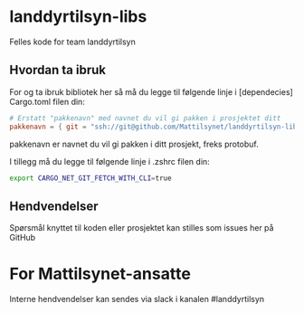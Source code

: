 # landdyrtilsyn-libs
Felles kode for team landdyrtilsyn


## Hvordan ta ibruk
For og ta ibruk bibliotek her så må du legge til følgende linje i [dependecies] Cargo.toml filen din:
```toml
# Erstatt "pakkenavn" med navnet du vil gi pakken i prosjektet ditt
pakkenavn = { git = "ssh://git@github.com/Mattilsynet/landdyrtilsyn-libs" }
```
pakkenavn er navnet du vil gi pakken i ditt prosjekt, freks protobuf.

I tillegg må du legge til følgende linje i .zshrc filen din:
```bash
export CARGO_NET_GIT_FETCH_WITH_CLI=true
```

## Hendvendelser

Spørsmål knyttet til koden eller prosjektet kan stilles som issues her på GitHub

# For Mattilsynet-ansatte
Interne hendvendelser kan sendes via slack i kanalen #landdyrtilsyn
